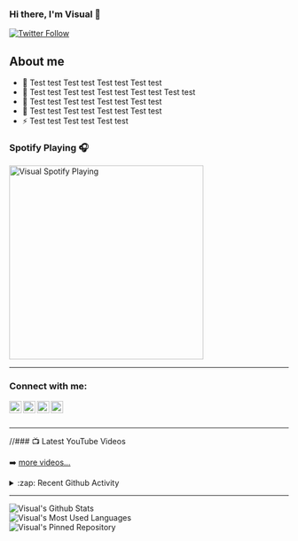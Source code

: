 ### Hi there, I'm Visual 👋

[![Twitter Follow](https://img.shields.io/twitter/follow/Visuaal_?color=1DA1F2&logo=twitter&style=for-the-badge)](https://twitter.com/intent/follow?original_referer=https%3A%2F%2Fgithub.com%2FVisuaal_&screen_name=codeSTACKr)

## About me

- 🔭 Test test Test test Test test Test test 
- 🌱 Test test Test test Test test Test test Test test 
- 👯 Test test Test test Test test Test test 
- 🥅 Test test Test test Test test Test test 
- ⚡ Test test Test test Test test 

### Spotify Playing 🎧
[<img src="https://now-playing-codestackr.vercel.app/api/spotify-playing" alt="Visual Spotify Playing" width="350" />](https://open.spotify.com/user/uh2g31u770zovxnx7gxyz7ggu)

---

### Connect with me:

[<img align="left" alt="Visual | Discord" width="22px" src="https://cdn.jsdelivr.net/npm/simple-icons@3.8.0/icons/discord.svg" />][discord]
[<img align="left" alt="Visual | Twitter" width="22px" src="https://cdn.jsdelivr.net/npm/simple-icons@v3/icons/twitter.svg" />][twitter]
[<img align="left" alt="Visual | YouTube" width="22px" src="https://cdn.jsdelivr.net/npm/simple-icons@v3/icons/youtube.svg" />][youtube]
[<img align="left" alt="Visual | LinkedIn" width="22px" src="https://cdn.jsdelivr.net/npm/simple-icons@3.8.0/icons/steam.svg" />][steam]

<br />
<br />

---

//### 📺 Latest YouTube Videos

<!-- YOUTUBE:START -->
<!-- YOUTUBE:END -->

➡️ [more videos...](https://www.youtube.com/channel/UCjV7qqIdYDHCVlD5xoCqxsA?sub_confirmation=1)

<details>
  <summary>:zap: Recent Github Activity</summary>
  
<!--START_SECTION:activity-->
<!--END_SECTION:activity-->

</details>

---

  <img align="left" alt="Visual's Github Stats" src="https://github-readme-stats.codestackr.vercel.app/api?username=Visuaal&show_icons=true&hide_border=true" />

  <br />

  <img align="left" alt="Visual's Most Used Languages" src="https://github-readme-stats.codestackr.vercel.app/api/top-langs?username=Visuaal" />

  <br />

  <img align="left" alt="Visual's Pinned Repository" src="https://github-readme-stats.codestackr.vercel.app/api/pin?username=Visuaal&repo=nitrosniper" />

[twitter]: https://twitter.com/Visuaal_
[discord]: https://discord.gg/DhDxz9E
[steam]: https://steamcommunity.com/id/visuaal/ 
[youtube]: https://www.youtube.com/channel/UCjV7qqIdYDHCVlD5xoCqxsA?sub_confirmation=1
